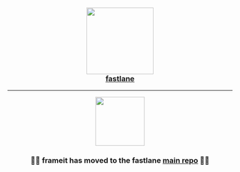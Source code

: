 
<h3 align="center">
  <a href="https://github.com/fastlane/fastlane">
    <img src="https://raw.githubusercontent.com/fastlane/fastlane/master/fastlane/assets/fastlane.png" width="150" />
    <br />
    fastlane
  </a>
</h3>

------

<p align="center">
  <img src="https://raw.githubusercontent.com/fastlane/fastlane/master/frameit/assets/frameit.png" height="110">
</p>

<h3 align="center">💎🚀 <b>frameit</b> has moved to the <b>fastlane</b> <a href='https://github.com/fastlane/fastlane/tree/master/frameit'>main repo</a> 🚀💎</h2>
